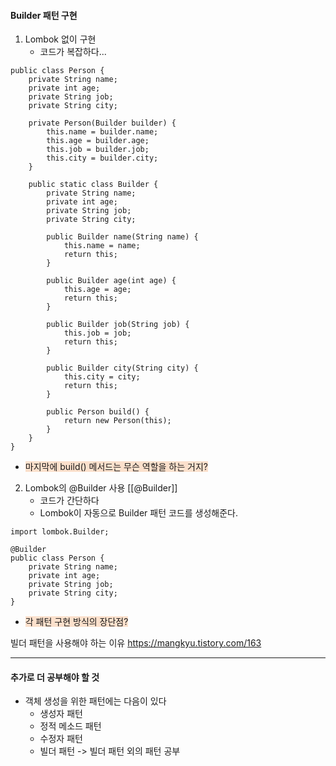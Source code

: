 





#### Builder 패턴 구현
1. Lombok 없이 구현
	* 코드가 복잡하다...
```
public class Person {
    private String name;
    private int age;
    private String job;
    private String city;

    private Person(Builder builder) {
        this.name = builder.name;
        this.age = builder.age;
        this.job = builder.job;
        this.city = builder.city;
    }

    public static class Builder {
        private String name;
        private int age;
        private String job;
        private String city;

        public Builder name(String name) {
            this.name = name;
            return this;
        }

        public Builder age(int age) {
            this.age = age;
            return this;
        }

        public Builder job(String job) {
            this.job = job;
            return this;
        }

        public Builder city(String city) {
            this.city = city;
            return this;
        }

        public Person build() {
            return new Person(this);
        }
    }
}
```
* <span style="background:rgba(240, 107, 5, 0.2)">마지막에 build() 메서드는 무슨 역할을 하는 거지?</span>

2. Lombok의 @Builder 사용
	[[@Builder]]
	* 코드가 간단하다
	* Lombok이 자동으로 Builder 패턴 코드를 생성해준다.
```
import lombok.Builder;

@Builder
public class Person {
    private String name;
    private int age;
    private String job;
    private String city;
}
```


* <span style="background:rgba(240, 107, 5, 0.2)">각 패턴 구현 방식의 장단점?</span>




빌더 패턴을 사용해야 하는 이유
https://mangkyu.tistory.com/163

---

#### 추가로 더 공부해야 할 것
* 객체 생성을 위한 패턴에는 다음이 있다
	* 생성자 패턴
	* 정적 메소드 패턴
	* 수정자 패턴
	* 빌더 패턴
	 -> 빌더 패턴 외의 패턴 공부